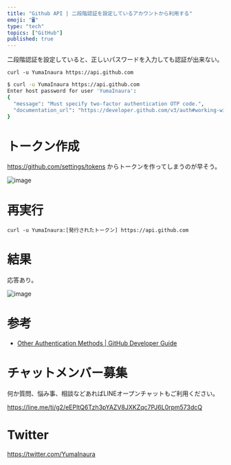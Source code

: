 ```yaml
---
title: "Github API | 二段階認証を設定しているアカウントから利用する"
emoji: "🖥"
type: "tech"
topics: ["GitHub"]
published: true
---
```


二段階認証を設定していると、正しいパスワードを入力しても認証が出来ない。

```
curl -u YumaInaura https://api.github.com
```

```bash
$ curl -u YumaInaura https://api.github.com
Enter host password for user 'YumaInaura':
{
  "message": "Must specify two-factor authentication OTP code.",
  "documentation_url": "https://developer.github.com/v3/auth#working-with-two-factor-authentication"
}
```

# トークン作成

https://github.com/settings/tokens からトークンを作ってしまうのが早そう。

![image](https://qiita-image-store.s3.amazonaws.com/0/89618/1b5a0daa-6498-9fea-a05e-1d7b2247bb62.png)

# 再実行

`curl -u YumaInaura:[発行されたトークン] https://api.github.com`

# 結果

応答あり。

![image](https://qiita-image-store.s3.amazonaws.com/0/89618/01a56eda-513f-91de-146e-0a64b19100f1.png)



# 参考

- [Other Authentication Methods | GitHub Developer Guide](https://developer.github.com/v3/auth/#working-with-two-factor-authentication)








<!-- Update From Qiita API -->

# チャットメンバー募集


何か質問、悩み事、相談などあればLINEオープンチャットもご利用ください。

https://line.me/ti/g2/eEPltQ6Tzh3pYAZV8JXKZqc7PJ6L0rpm573dcQ





# Twitter


https://twitter.com/YumaInaura


<!-- Update From Qiita API -->


